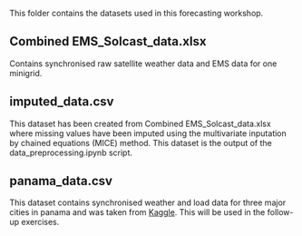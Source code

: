 This folder contains the datasets used in this forecasting workshop.

## Combined EMS_Solcast_data.xlsx
Contains synchronised raw satellite weather data and EMS data for one minigrid.

## imputed_data.csv
This dataset has been created from Combined EMS_Solcast_data.xlsx where missing values have been imputed using the multivariate inputation by chained equations (MICE) method. This dataset is the output of the data_preprocessing.ipynb script.

## panama_data.csv
This dataset contains synchronised weather and load data for three major cities in panama and was taken from [Kaggle](https://www.kaggle.com/datasets/saurabhshahane/electricity-load-forecasting). This will be used in the follow-up exercises.
